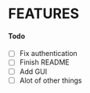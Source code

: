 # FEATURES	

#### Todo
- [ ] Fix authentication
- [ ] Finish README
- [ ] Add GUI 
- [ ] Alot of other things